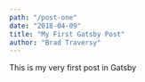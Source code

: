 ```yaml
---
path: "/post-one"
date: "2018-04-09"
title: "My First Gatsby Post"
author: "Brad Traversy"
---
```


This is my very first post in Gatsby

